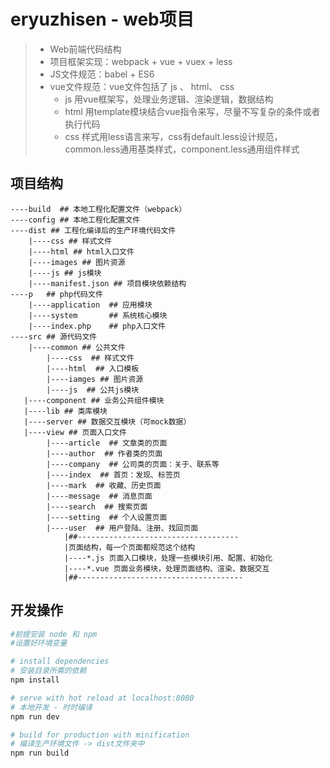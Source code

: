 # eryuzhisen - web项目
> * Web前端代码结构
> * 项目框架实现：webpack + vue + vuex + less
> * JS文件规范：babel + ES6
> * vue文件规范：vue文件包括了 js 、 html、 css
> 	* js 用vue框架写，处理业务逻辑、渲染逻辑，数据结构
>   * html 用template模块结合vue指令来写，尽量不写复杂的条件或者执行代码
>   * css 样式用less语言来写，css有default.less设计规范，common.less通用基类样式，component.less通用组件样式

## 项目结构
```
----build  ## 本地工程化配置文件（webpack） 
----config ## 本地工程化配置文件
----dist ## 工程化编译后的生产环境代码文件
    |----css ## 样式文件
    |----html ## html入口文件
    |----images ## 图片资源
    |----js ## js模块
    |----manifest.json ## 项目模块依赖结构
----p   ## php代码文件
    |----application  ## 应用模块
    |----system       ## 系统核心模块
    |----index.php    ## php入口文件
----src ## 源代码文件
    |----common ## 公共文件
        |----css  ## 样式文件
        |----html  ## 入口模板
        |----iamges ## 图片资源
        |----js  ## 公共js模块
   |----component ## 业务公共组件模块
   |----lib ## 类库模块
   |----server ## 数据交互模块（可mock数据）
   |----view ## 页面入口文件
        |----article  ## 文章类的页面
        |----author  ## 作者类的页面
        |----company  ## 公司类的页面：关于、联系等
        |----index  ## 首页：发现、标签页
        |----mark  ## 收藏、历史页面
        |----message  ## 消息页面
        |----search  ## 搜索页面
        |----setting  ## 个人设置页面
        |----user  ## 用户登陆、注册、找回页面
            |##------------------------------------
            |页面结构，每一个页面都规范这个结构
            |----*.js 页面入口模块，处理一些模块引用、配置、初始化
            |----*.vue 页面业务模块，处理页面结构、渲染、数据交互
            |##-------------------------------------
```

## 开发操作
``` bash
#前提安装 node 和 npm
#设置好环境变量

# install dependencies
# 安装目录所需的依赖
npm install

# serve with hot reload at localhost:8080
# 本地开发 - 时时编译
npm run dev

# build for production with minification
# 编译生产环境文件 -> dist文件夹中
npm run build
```
